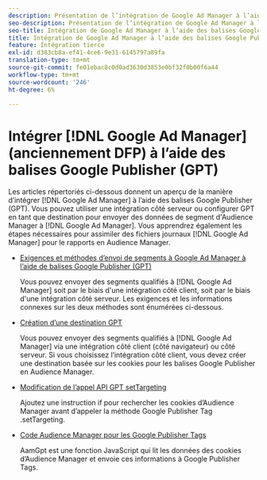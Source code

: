 ```yaml
---
description: Présentation de l’intégration de Google Ad Manager à l’aide des balises Google Publisher (GPT).
seo-description: Présentation de l’intégration de Google Ad Manager à l’aide des balises Google Publisher (GPT) dans Adobe Audience Manager (AAM).
seo-title: Intégration de Google Ad Manager à l’aide des balises Google Publisher (GPT) dans Adobe Audience Manager (AAM)
title: Intégration de Google Ad Manager à l’aide des balises Google Publisher (GPT)
feature: Intégration tierce
exl-id: d383cb8a-ef41-4ce6-9e31-6145797a89fa
translation-type: tm+mt
source-git-commit: fe01ebac8c0d0ad3630d3853e0bf32f0b00f6a44
workflow-type: tm+mt
source-wordcount: '246'
ht-degree: 6%

---
```


# Intégrer [!DNL Google Ad Manager] (anciennement DFP) à l’aide des balises Google Publisher (GPT)

Les articles répertoriés ci-dessous donnent un aperçu de la manière d’intégrer [!DNL Google Ad Manager] à l’aide des balises Google Publisher (GPT). Vous pouvez utiliser une intégration côté serveur ou configurer GPT en tant que destination pour envoyer des données de segment d&#39;Audience Manager à [!DNL Google Ad Manager]. Vous apprendrez également les étapes nécessaires pour assimiler des fichiers journaux [!DNL Google Ad Manager] pour le rapports en Audience Manager.

* [Exigences et méthodes d’envoi de segments à Google Ad Manager à l’aide de balises Google Publisher (GPT)](/help/using/integration/gpt-aam-destination/gpt-aam-requirements.md)

   Vous pouvez envoyer des segments qualifiés à [!DNL Google Ad Manager] soit par le biais d&#39;une intégration côté client, soit par le biais d&#39;une intégration côté serveur. Les exigences et les informations connexes sur les deux méthodes sont énumérées ci-dessous.

* [Création d’une destination GPT](/help/using/integration/gpt-aam-destination/gpt-aam-create-destination.md)

   Vous pouvez envoyer des segments qualifiés à [!DNL Google Ad Manager] via une intégration côté client (côté navigateur) ou côté serveur. Si vous choisissez l’intégration côté client, vous devez créer une destination basée sur les cookies pour les balises Google Publisher en Audience Manager.

* [Modification de l’appel API GPT setTargeting](/help/using/integration/gpt-aam-destination/gpt-aam-modify-api.md)

   Ajoutez une instruction if pour rechercher les cookies d’Audience Manager avant d’appeler la méthode Google Publisher Tag .setTargeting.

* [Code Audience Manager pour les Google Publisher Tags](/help/using/integration/gpt-aam-destination/gpt-aam-aamgpt-code.md)

   AamGpt est une fonction JavaScript qui lit les données des cookies d’Audience Manager et envoie ces informations à Google Publisher Tags.
